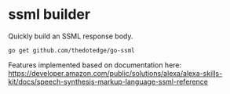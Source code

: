 ssml builder
============

Quickly build an SSML response body.


`go get github.com/thedotedge/go-ssml`


Features implemented based on documentation here:
https://developer.amazon.com/public/solutions/alexa/alexa-skills-kit/docs/speech-synthesis-markup-language-ssml-reference
